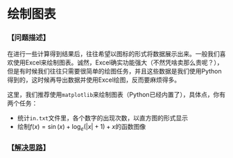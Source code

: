 # 绘制图表
### 【问题描述】

在进行一些计算得到结果后，往往希望以图标的形式将数据展示出来。一般我们喜欢使用Excel来绘制图表。诚然，Excel确实功能强大（不然凭啥卖那么贵呢？），但是有时候我们往往只需要很简单的绘图任务，并且这些数据是我们使用Python得到的，这时候再导出数据并使用Excel绘图，反而要麻烦得多。

这里，我们推荐使用`matplotlib`来绘制图表（Python已经内置了），具体点，你有两个任务：

* 统计`in.txt`文件里，各个数字的出现次数，以直方图的形式显示
* 绘制$f(x)=\sin(x)+\log_e(|x|+1)+x$的函数图像


### 【[解决思路](solution.md)】

